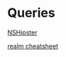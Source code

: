 # Queries

[NSHipster](https://nshipster.com/nspredicate/)

[realm cheatsheet](NSPredicateCheatsheet.pdf)